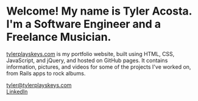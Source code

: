 # Welcome! My name is Tyler Acosta. I'm a Software Engineer and a Freelance Musician.

[tylerplayskeys.com](https://www.tylerplayskeys.com/) is my portfolio website, built using HTML, CSS, JavaScript, and jQuery, and hosted on GitHub pages. It contains information, pictures, and videos for some of the projects I've worked on, from Rails apps to rock albums.

<tyler@tylerplayskeys.com>  
[LinkedIn](https://www.linkedin.com/in/tyleracosta/)